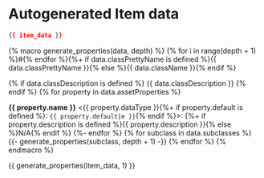 # Autogenerated Item data
```json
{{ item_data }}
```

{% macro generate_properties(data, depth) %}
{% for i in range(depth + 1) %}#{% endfor %}{%+ if data.classPrettyName is defined %}{{ data.classPrettyName }}{% else %}{{ data.className }}{% endif %}

{% if data.classDescription is defined %}
{{ data.classDescription }}
{% endif %}
{% for property in data.assetProperties %}

**{{ property.name }}** <{{ property.dataType }}{%+ if property.default is defined %}: `{{ property.default|e }}`{% endif %}\>: {%+ if property.description is defined %}{{ property.description }}{% else %}N/A{% endif %}
{%- endfor %}
{% for subclass in data.subclasses %}
{{- generate_properties(subclass, depth + 1) -}}
{% endfor %}
{% endmacro %}

{{ generate_properties(item_data, 1) }}

